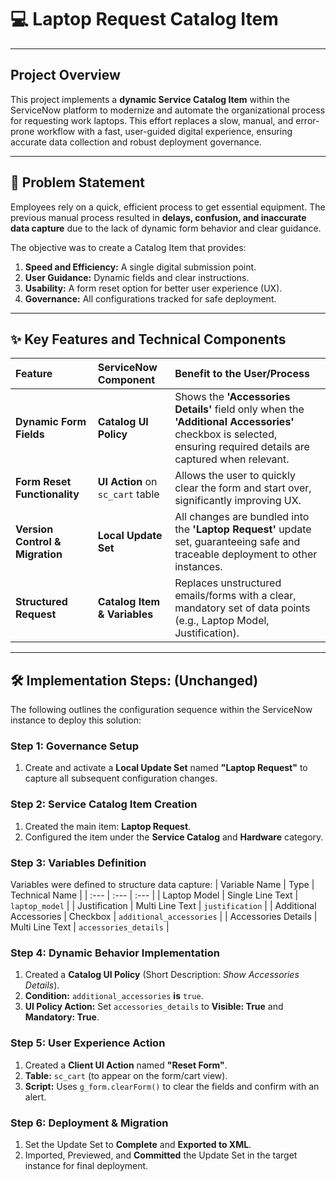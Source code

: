 # 💻 Laptop Request Catalog Item

---
## Project Overview 
This project implements a **dynamic Service Catalog Item** within the ServiceNow platform to modernize and automate the organizational process for requesting work laptops. This effort replaces a slow, manual, and error-prone workflow with a fast, user-guided digital experience, ensuring accurate data collection and robust deployment governance.

---

## 🎯 Problem Statement

Employees rely on a quick, efficient process to get essential equipment. The previous manual process resulted in **delays, confusion, and inaccurate data capture** due to the lack of dynamic form behavior and clear guidance.

The objective was to create a Catalog Item that provides:
1.  **Speed and Efficiency:** A single digital submission point.
2.  **User Guidance:** Dynamic fields and clear instructions.
3.  **Usability:** A form reset option for better user experience (UX).
4.  **Governance:** All configurations tracked for safe deployment.

---

## ✨ Key Features and Technical Components 

| Feature | ServiceNow Component | Benefit to the User/Process |
| :--- | :--- | :--- |
| **Dynamic Form Fields** | **Catalog UI Policy** | Shows the **'Accessories Details'** field only when the **'Additional Accessories'** checkbox is selected, ensuring required details are captured when relevant. |
| **Form Reset Functionality** | **UI Action** on `sc_cart` table | Allows the user to quickly clear the form and start over, significantly improving UX. |
| **Version Control & Migration** | **Local Update Set** | All changes are bundled into the **'Laptop Request'** update set, guaranteeing safe and traceable deployment to other instances. |
| **Structured Request** | **Catalog Item & Variables** | Replaces unstructured emails/forms with a clear, mandatory set of data points (e.g., Laptop Model, Justification). |

---

## 🛠️ Implementation Steps: (Unchanged)

The following outlines the configuration sequence within the ServiceNow instance to deploy this solution:

### Step 1: Governance Setup
1.  Create and activate a **Local Update Set** named **"Laptop Request"** to capture all subsequent configuration changes.

### Step 2: Service Catalog Item Creation
1.  Created the main item: **Laptop Request**.
2.  Configured the item under the **Service Catalog** and **Hardware** category.

### Step 3: Variables Definition
Variables were defined to structure data capture:
| Variable Name | Type | Technical Name |
| :--- | :--- | :--- |
| Laptop Model | Single Line Text | `laptop_model` |
| Justification | Multi Line Text | `justification` |
| Additional Accessories | Checkbox | `additional_accessories` |
| Accessories Details | Multi Line Text | `accessories_details` |

### Step 4: Dynamic Behavior Implementation
1.  Created a **Catalog UI Policy** (Short Description: *Show Accessories Details*).
2.  **Condition:** `additional_accessories` **is** `true`.
3.  **UI Policy Action:** Set `accessories_details` to **Visible: True** and **Mandatory: True**.

### Step 5: User Experience Action
1.  Created a **Client UI Action** named **"Reset Form"**.
2.  **Table:** `sc_cart` (to appear on the form/cart view).
3.  **Script:** Uses `g_form.clearForm()` to clear the fields and confirm with an alert.

### Step 6: Deployment & Migration
1.  Set the Update Set to **Complete** and **Exported to XML**.
2.  Imported, Previewed, and **Committed** the Update Set in the target instance for final deployment.
